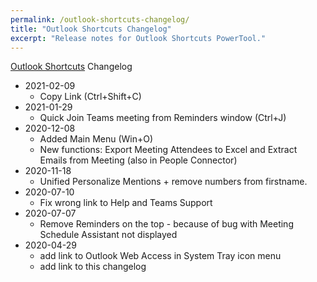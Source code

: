 ```yaml
---
permalink: /outlook-shortcuts-changelog/
title: "Outlook Shortcuts Changelog"
excerpt: "Release notes for Outlook Shortcuts PowerTool."
---
```


[Outlook Shortcuts](Outlook-Shortcuts) Changelog

* 2021-02-09
	- Copy Link (Ctrl+Shift+C)
* 2021-01-29
	- Quick Join Teams meeting from Reminders window (Ctrl+J)
* 2020-12-08
  - Added Main Menu (Win+O)
  - New functions: Export Meeting Attendees to Excel and Extract Emails from Meeting (also in People Connector)
* 2020-11-18
  - Unified Personalize Mentions + remove numbers from firstname.
* 2020-07-10
    * Fix wrong link to Help and Teams Support
* 2020-07-07
    * Remove Reminders on the top - because of bug with Meeting Schedule Assistant not displayed
* 2020-04-29
    * add link to Outlook Web Access in System Tray icon menu
    * add link to this changelog
